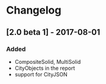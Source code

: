 
# Changelog


## [2.0 beta 1] - 2017-08-01 
### Added
- CompositeSolid, MultiSolid
- CityObjects in the report
- support for CityJSON


